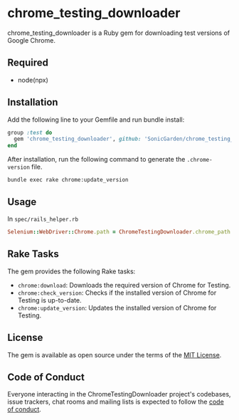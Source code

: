 # chrome_testing_downloader

chrome_testing_downloader is a Ruby gem for downloading test versions of Google Chrome.

## Required

- node(npx)

## Installation

Add the following line to your Gemfile and run bundle install:


```ruby
group :test do
  gem 'chrome_testing_downloader', github: 'SonicGarden/chrome_testing_downloader'
end
```

After installation, run the following command to generate the `.chrome-version` file.

```
bundle exec rake chrome:update_version
```

## Usage

In `spec/rails_helper.rb`
```ruby
Selenium::WebDriver::Chrome.path = ChromeTestingDownloader.chrome_path
```

## Rake Tasks

The gem provides the following Rake tasks:

- `chrome:download`: Downloads the required version of Chrome for Testing.
- `chrome:check_version`: Checks if the installed version of Chrome for Testing is up-to-date.
- `chrome:update_version`: Updates the installed version of Chrome for Testing.

## License

The gem is available as open source under the terms of the [MIT License](https://opensource.org/licenses/MIT).

## Code of Conduct

Everyone interacting in the ChromeTestingDownloader project's codebases, issue trackers, chat rooms and mailing lists is expected to follow the [code of conduct](https://github.com/[USERNAME]/chrome_testing_downloader/blob/main/CODE_OF_CONDUCT.md).
